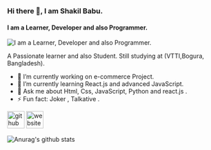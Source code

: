 ### Hi there 👋, I am Shakil Babu.
#### I am a Learner, Developer and also Programmer.
![I am a Learner, Developer and also Programmer.](https://github.com/Shakil-Babu/img/blob/master/Untitled%20Design.jpg)

A Passionate learner and also Student. Still studying at (VTTI,Bogura, Bangladesh).

- 🔭 I’m currently working on e-commerce Project. 
- 🌱 I’m currently learning React.js and advanced JavaScript. 
- 💬 Ask me about Html, Css, JavaScript, Python and react.js . 
- ⚡ Fun fact: Joker  , Talkative . 


[<img src='https://cdn.jsdelivr.net/npm/simple-icons@3.0.1/icons/github.svg' alt='github' height='40'>](https://github.com/Shakil-Babu) [<img src='https://cdn.jsdelivr.net/npm/simple-icons@3.0.1/icons/icloud.svg' alt='website' height='40'>](https://www.shakilbabu.xyz)  


![Anurag's github stats](https://github-readme-stats.vercel.app/api?username=Shakil-Babu&theme=highcontrast&show_icons=true)

